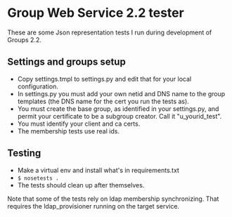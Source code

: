 # Group Web Service 2.2 tester
These are some Json representation tests I run during development of Groups 2.2.

## Settings and groups setup
* Copy settings.tmpl to settings.py and edit that for your local configuration.
* In settings.py you must add your own netid and DNS name to the group templates (the DNS name for the cert
  you run the tests as).
* You must create the base group, as identified in your settings.py, and permit your certificate to be a subgroup creator.  Call it "u\_yourid_test".
* You must identify your client and ca certs.
* The membership tests use real ids.

## Testing

* Make a virtual env and install what's in requirements.txt
* ``$ nosetests .``
* The tests should clean up after themselves.

Note that some of the tests rely on ldap membership synchronizing.  That requires the ldap_provisioner running on the target service.


